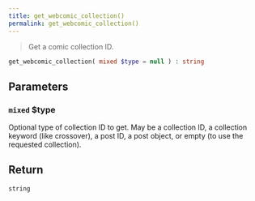 ```yaml
---
title: get_webcomic_collection()
permalink: get_webcomic_collection()
---
```


> Get a comic collection ID.

```php
get_webcomic_collection( mixed $type = null ) : string
```

## Parameters

### `mixed` $type
Optional type of collection ID to get. May be a collection
ID, a collection keyword (like crossover), a post ID, a post object, or
empty (to use the requested collection).

## Return

`string`
